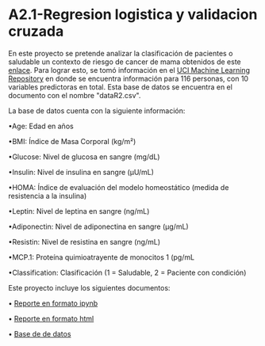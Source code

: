 # A2.1-Regresion logistica y validacion cruzada

En este proyecto se pretende analizar la clasificación de pacientes o saludable un contexto de riesgo de cancer de mama obtenidos de este [enlace](https://www.semanticscholar.org/paper/Using-Resistin%2C-glucose%2C-age-and-BMI-to-predict-the-Patr%C3%ADcio-Pereira/0861bd9c3acf6504ce142517c4e05bf8f564f32a). Para lograr esto, se tomó información en el [UCI Machine Learning Repository](https://archive.ics.uci.edu/dataset/451/breast+cancer+coimbra) en donde se encuentra información para 116 personas, con 10 variables predictoras en total. Esta base de datos se encuentra en el documento con el nombre "dataR2.csv".

La base de datos cuenta con la siguiente información:

•Age: Edad en años

•BMI: Índice de Masa Corporal (kg/m²)

•Glucose: Nivel de glucosa en sangre (mg/dL)

•Insulin: Nivel de insulina en sangre (μU/mL)

•HOMA: Índice de evaluación del modelo homeostático (medida de resistencia a la insulina)

•Leptin: Nivel de leptina en sangre (ng/mL)

•Adiponectin: Nivel de adiponectina en sangre (μg/mL)

•Resistin: Nivel de resistina en sangre (ng/mL)

•MCP.1: Proteína quimioatrayente de monocitos 1 (pg/mL

•Classification: Clasificación (1 = Saludable, 2 = Paciente con condición)

Este proyecto incluye los siguientes documentos:

• [Reporte en formato ipynb](A2.1608994.ipynb)

• [Reporte en formato html](A2.1608994.html)

• [Base de de datos](dataR2.csv)
